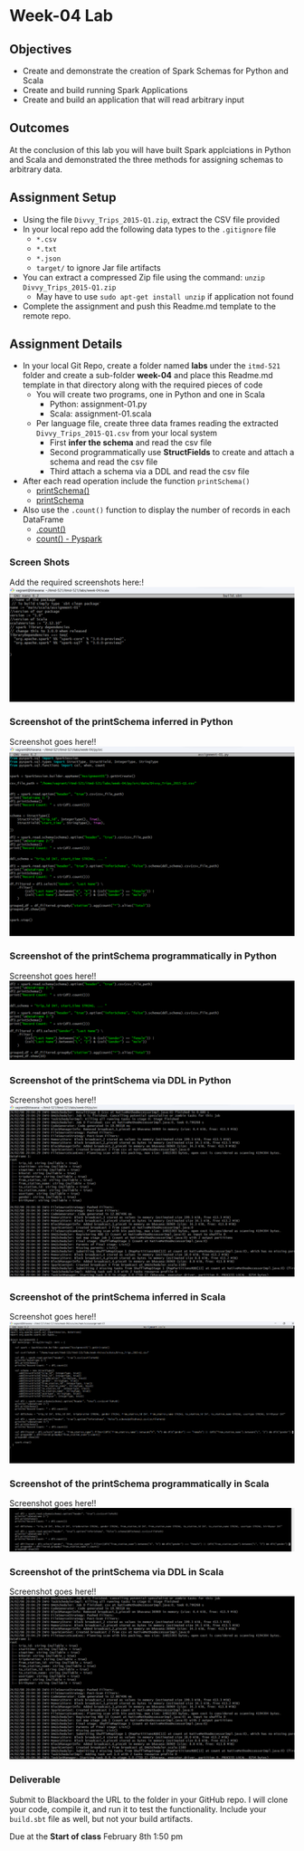 # Week-04 Lab

## Objectives

* Create and demonstrate the creation of Spark Schemas for Python and Scala
* Create and build running Spark Applications
* Create and build an application that will read arbitrary input

## Outcomes

At the conclusion of this lab you will have built Spark applciations in Python and Scala and demonstrated the three methods for assigning schemas to arbitrary data.

## Assignment Setup

- Using the file `Divvy_Trips_2015-Q1.zip`, extract the CSV file provided
- In your local repo add the following data types to the `.gitignore` file
  - `*.csv`
  - `*.txt`
  - `*.json`
  - `target/` to ignore Jar file artifacts
- You can extract a compressed Zip file using the command: `unzip Divvy_Trips_2015-Q1.zip`
  - May have to use `sudo apt-get install unzip` if application not found
- Complete the assignment and push this Readme.md template to the remote repo.

## Assignment Details

- In your local Git Repo, create a folder named **labs** under the `itmd-521` folder and create a sub-folder **week-04** and place this Readme.md template in that directory along with the required pieces of code
  - You will create two programs, one in Python and one in Scala
    - Python: assignment-01.py
    - Scala: assignment-01.scala
  - Per language file, create three data frames reading the extracted `Divvy_Trips_2015-Q1.csv` from your local system
    - First **infer the schema** and read the csv file
    - Second programmatically use **StructFields** to create and attach a schema and read the csv file
    - Third attach a schema via a DDL and read the csv file
- After each read operation include the function `printSchema()`
  - [printSchema()](https://spark.apache.org/docs/latest/api/python/reference/api/pyspark.sql.DataFrame.printSchema.html "pyspark printschema web page")
  - [printSchema](https://spark.apache.org/docs/latest/api/scala/org/apache/spark/sql/Dataset.html#printSchema():Unit "scala pyspark API")
- Also use the `.count()` function to display the number of records in each DataFrame
  - [.count()](https://spark.apache.org/docs/latest/api/scala/org/apache/spark/sql/Dataset.html "webpage to Scala API")
  - [count() - Pyspark](https://spark.apache.org/docs/3.2.0/api/python/reference/api/pyspark.sql.DataFrame.count.html "Pyspark webpage for API")  

### Screen Shots

Add the required screenshots here:!![build.sbt file](<sbt -b.png>)

### Screenshot of the printSchema inferred in Python

Screenshot goes here!!![code python](<py code.png>)

### Screenshot of the printSchema programmatically in Python

Screenshot goes here!!![py](<py schema -b.png>)
### Screenshot of the printSchema via DDL in Python

Screenshot goes here!!![python ](<py run -b.png>)

### Screenshot of the printSchema inferred in Scala

Screenshot goes here!!![scala code](<scala code -b.png>)

### Screenshot of the printSchema programmatically in Scala

Screenshot goes here!!![scala schema](<schema -b.png>)

### Screenshot of the printSchema via DDL in Scala

Screenshot goes here!!![scala run ](<scala run -b.png>)

### Deliverable

Submit to Blackboard the URL to the folder in your GitHub repo.  I will clone your code, compile it, and run it to test the functionality. Include your `build.sbt` file as well, but not your build artifacts. 

Due at the **Start of class** February 8th 1:50 pm
